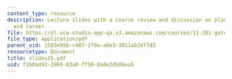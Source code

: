 ```yaml
---
content_type: resource
description: Lecture slides with a course review and discussion on planning your education
  and career.
file: https://ol-ocw-studio-app-qa.s3.amazonaws.com/courses/11-201-gateway-planning-action-fall-2007/f1b0ad92296983a0ff598ade2d586ea5_slides25.pdf
file_type: application/pdf
parent_uid: 1583e95b-c487-2f9a-a0e3-3811ab29f7d3
resourcetype: Document
title: slides25.pdf
uid: f1b0ad92-2969-83a0-ff59-8ade2d586ea5
---
```

